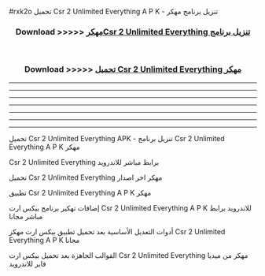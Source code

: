 #rxk2o تحميل Csr 2 Unlimited Everything  A P K - تنزيل برنامج مهكر



<div align="center">
<h3>Download >>>>> <a href="https://runaway1.web.app/?sq=Csr 2 Unlimited Everything ">مهكرCsr 2 Unlimited Everything  تنزيل برنامج</a></h3><br>

<h3>Download >>>>> <a href="https://runaway1.web.app/?sq=Csr 2 Unlimited Everything ">تحميل Csr 2 Unlimited Everything  مهكر</a></h3>
</div>


----------------------------------------------------------

----------------------------------------------------------

----------------------------------------------------------

----------------------------------------------------------

----------------------------------------------------------

----------------------------------------------------------

----------------------------------------------------------

تحميل Csr 2 Unlimited Everything  APK - تنزيل برنامج Csr 2 Unlimited Everything  A P K مهكر

Csr 2 Unlimited Everything  برابط مباشر للاندرويد

تحميل Csr 2 Unlimited Everything  مهكر اخر اصدار

تطبيق Csr 2 Unlimited Everything  A P K مهكر

إضافات تهكير برنامج بيكس ارت Csr 2 Unlimited Everything  A P K للاندرويد برابط مباشر مجانا

أدوات التعديل الأساسية بعد تحميل تطبيق بيكس ارت مهكر Csr 2 Unlimited Everything  A P K مجانا

القوالب الجاهزة بعد تحميل بيكس ارت Csr 2 Unlimited Everything  مهكر من ميديا فاير للاندرويد


